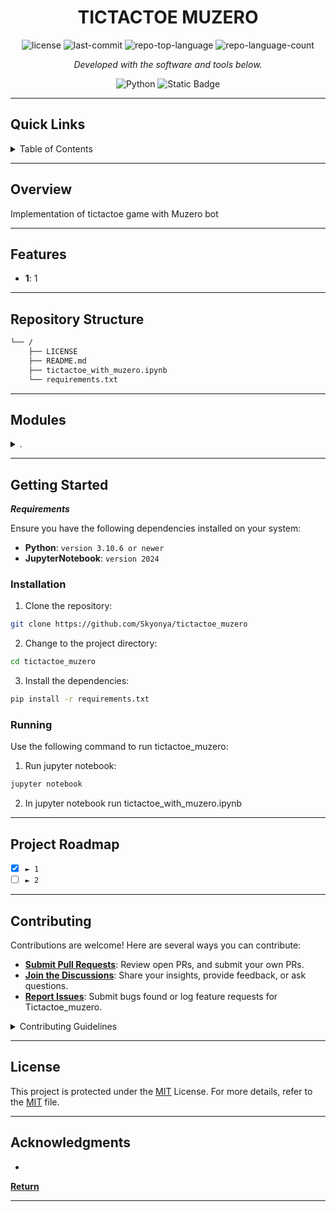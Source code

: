 <h1 align="center">TICTACTOE MUZERO</h1>

<p align="center">
	<img src="https://img.shields.io/github/license/skyonya/easy_local_rag?style=flat&color=0080ff" alt="license">
	<img src="https://img.shields.io/github/last-commit/skyonya/easy_local_rag?style=flat&logo=git&logoColor=white&color=0080ff" alt="last-commit">
	<img src="https://img.shields.io/github/languages/top/skyonya/easy_local_rag?style=flat&color=0080ff" alt="repo-top-language">
	<img src="https://img.shields.io/github/languages/count/skyonya/easy_local_rag?style=flat&color=0080ff" alt="repo-language-count">
<p>
<p align="center">
		<em>Developed with the software and tools below.</em>
</p>
<p align="center">
	<img src="https://img.shields.io/badge/Python-3776AB.svg?style=flat&logo=Python&logoColor=white" alt="Python">
    <img alt="Static Badge" src="https://img.shields.io/badge/jupyter-notebook-blue?style=flat">

</p>
<hr>

##  Quick Links

<!-- TABLE OF CONTENTS -->
<details>
  <summary>Table of Contents</summary>

> - [ Overview](#overview)
> - [ Features](#features)
> - [ Repository Structure](#repository-structure)
> - [ Modules](#modules)
> - [ Getting Started](#getting-started)
>   - [ Installation](#installation)
>   - [ Running ](#running)
> - [ Project Roadmap](#project-roadmap)
> - [ Contributing](#contributing)
> - [ License](#license)
> - [ Acknowledgments](#acknowledgments)
</details>

---

##  Overview

Implementation of tictactoe game with Muzero bot

---

##  Features

- **1**: 1

---


##  Repository Structure

```sh
└── /
    ├── LICENSE
    ├── README.md
    ├── tictactoe_with_muzero.ipynb
    └── requirements.txt

```

---

##  Modules

<details closed><summary>.</summary>

| File                                                                                                               | Summary                                                 |
| ---                                                                                                                | ---                                                     |
| [tictactoe_with_muzero.ipynb](https://github.com/Skyonya/tictactoe_muzero/blob/master/tictactoe_with_muzero.ipynb) | HTTP error 401 for prompt `tictactoe_with_muzero.ipynb` |

</details>

---

##  Getting Started

***Requirements***

Ensure you have the following dependencies installed on your system:

* **Python**: `version 3.10.6 or newer`
* **JupyterNotebook**: `version 2024`

###  Installation

1. Clone the  repository:

```sh
git clone https://github.com/Skyonya/tictactoe_muzero
```

2. Change to the project directory:

```sh
cd tictactoe_muzero
```

3. Install the dependencies:

```sh
pip install -r requirements.txt
```

###  Running

Use the following command to run tictactoe_muzero:

1. Run jupyter notebook:

```sh
jupyter notebook
```

2. In jupyter notebook run tictactoe_with_muzero.ipynb

---

##  Project Roadmap

- [X] `► 1`
- [ ] `► 2`

---

##  Contributing

Contributions are welcome! Here are several ways you can contribute:

- **[Submit Pull Requests](https://github.com/Skyonya/tictactoe_muzero/blob/main/CONTRIBUTING.md)**: Review open PRs, and submit your own PRs.
- **[Join the Discussions](https://github.com/Skyonya/tictactoe_muzero/discussions)**: Share your insights, provide feedback, or ask questions.
- **[Report Issues](https://github.com/Skyonya/tictactoe_muzero/issues)**: Submit bugs found or log feature requests for Tictactoe_muzero.

<details closed>
    <summary>Contributing Guidelines</summary>

1. **Fork the Repository**: Start by forking the project repository to your GitHub account.
2. **Clone Locally**: Clone the forked repository to your local machine using a Git client.
   ```sh
   git clone https://github.com/Skyonya/tictactoe_muzero
   ```
3. **Create a New Branch**: Always work on a new branch, giving it a descriptive name.
   ```sh
   git checkout -b new-feature-x
   ```
4. **Make Your Changes**: Develop and test your changes locally.
5. **Commit Your Changes**: Commit with a clear message describing your updates.
   ```sh
   git commit -m 'Implemented new feature x.'
   ```
6. **Push to GitHub**: Push the changes to your forked repository.
   ```sh
   git push origin new-feature-x
   ```
7. **Submit a Pull Request**: Create a PR against the original project repository. Clearly describe the changes and their motivations.

Once your PR is reviewed and approved, it will be merged into the main branch.

</details>

---

##  License

This project is protected under the [MIT](https://github.com/Skyonya/tictactoe_muzero/blob/main/LICENSE) License. For more details, refer to the [MIT](https://github.com/Skyonya/tictactoe_muzero/blob/main/LICENSE) file.

---

##  Acknowledgments

- 

[**Return**](#quick-links)

---
